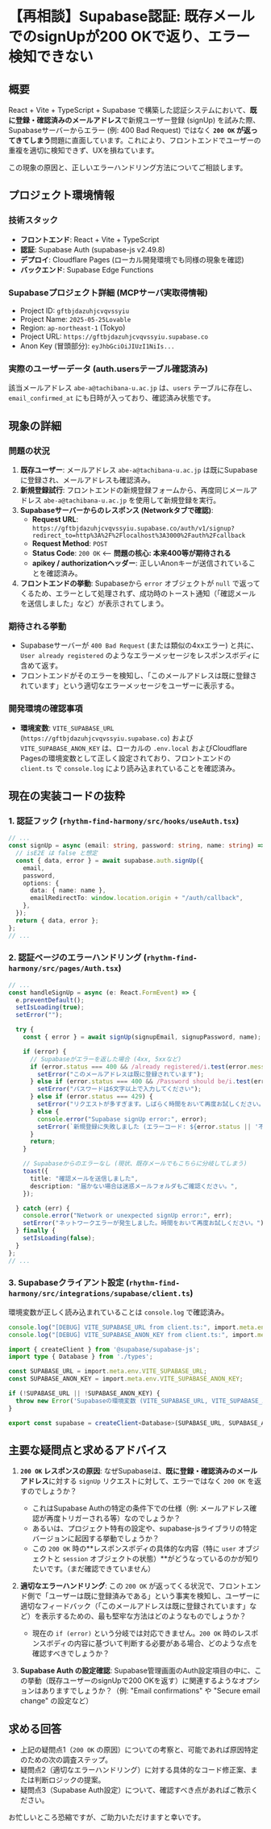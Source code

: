 # 【再相談】Supabase認証: 既存メールでのsignUpが200 OKで返り、エラー検知できない

## 概要
React + Vite + TypeScript + Supabase で構築した認証システムにおいて、**既に登録・確認済みのメールアドレス**で新規ユーザー登録 (signUp) を試みた際、Supabaseサーバーからエラー (例: 400 Bad Request) ではなく **`200 OK` が返ってきてしまう**問題に直面しています。これにより、フロントエンドでユーザーの重複を適切に検知できず、UXを損ねています。

この現象の原因と、正しいエラーハンドリング方法についてご相談します。

## プロジェクト環境情報

### 技術スタック
- **フロントエンド**: React + Vite + TypeScript
- **認証**: Supabase Auth (supabase-js v2.49.8)
- **デプロイ**: Cloudflare Pages (ローカル開発環境でも同様の現象を確認)
- **バックエンド**: Supabase Edge Functions

### Supabaseプロジェクト詳細 (MCPサーバ実取得情報)

- Project ID: `gftbjdazuhjcvqvssyiu`
- Project Name: `2025-05-25Lovable`
- Region: `ap-northeast-1` (Tokyo)
- Project URL: `https://gftbjdazuhjcvqvssyiu.supabase.co`
- Anon Key (冒頭部分): `eyJhbGciOiJIUzI1NiIs...`

### 実際のユーザーデータ (auth.usersテーブル確認済み)
該当メールアドレス `abe-a@tachibana-u.ac.jp` は、`users` テーブルに存在し、`email_confirmed_at` にも日時が入っており、確認済み状態です。

## 現象の詳細

### 問題の状況
1.  **既存ユーザー**: メールアドレス `abe-a@tachibana-u.ac.jp` は既にSupabaseに登録され、メールアドレスも確認済み。
2.  **新規登録試行**: フロントエンドの新規登録フォームから、再度同じメールアドレス `abe-a@tachibana-u.ac.jp` を使用して新規登録を実行。
3.  **Supabaseサーバーからのレスポンス (Networkタブで確認)**:
    *   **Request URL**: `https://gftbjdazuhjcvqvssyiu.supabase.co/auth/v1/signup?redirect_to=http%3A%2F%2Flocalhost%3A3000%2Fauth%2Fcallback`
    *   **Request Method**: `POST`
    *   **Status Code**: `200 OK`  <-- **問題の核心: 本来400等が期待される**
    *   **apikey / authorizationヘッダー**: 正しいAnonキーが送信されていることを確認済み。
4.  **フロントエンドの挙動**: Supabaseから `error` オブジェクトが `null` で返ってくるため、エラーとして処理されず、成功時のトースト通知（「確認メールを送信しました」など）が表示されてしまう。

### 期待される挙動
- Supabaseサーバーが `400 Bad Request` (または類似の4xxエラー) と共に、`User already registered` のようなエラーメッセージをレスポンスボディに含めて返す。
- フロントエンドがそのエラーを検知し、「このメールアドレスは既に登録されています」という適切なエラーメッセージをユーザーに表示する。

### 開発環境の確認事項
- **環境変数**: `VITE_SUPABASE_URL` (`https://gftbjdazuhjcvqvssyiu.supabase.co`) および `VITE_SUPABASE_ANON_KEY` は、ローカルの `.env.local` およびCloudflare Pagesの環境変数として正しく設定されており、フロントエンドの `client.ts` で `console.log` により読み込まれていることを確認済み。

## 現在の実装コードの抜粋

### 1. 認証フック (`rhythm-find-harmony/src/hooks/useAuth.tsx`)
```typescript
// ...
const signUp = async (email: string, password: string, name: string) => {
  // isE2E は false と想定
  const { data, error } = await supabase.auth.signUp({
    email,
    password,
    options: {
      data: { name: name },
      emailRedirectTo: window.location.origin + "/auth/callback",
    },
  });
  return { data, error };
};
// ...
```

### 2. 認証ページのエラーハンドリング (`rhythm-find-harmony/src/pages/Auth.tsx`)
```typescript
// ...
const handleSignUp = async (e: React.FormEvent) => {
  e.preventDefault();
  setIsLoading(true);
  setError("");

  try {
    const { error } = await signUp(signupEmail, signupPassword, name);

    if (error) {
      // Supabaseがエラーを返した場合 (4xx, 5xxなど)
      if (error.status === 400 && /already registered/i.test(error.message)) {
        setError("このメールアドレスは既に登録されています");
      } else if (error.status === 400 && /Password should be/i.test(error.message)) {
        setError("パスワードは6文字以上で入力してください");
      } else if (error.status === 429) {
        setError("リクエストが多すぎます。しばらく時間をおいて再度お試しください。");
      } else {
        console.error("Supabase signUp error:", error);
        setError(`新規登録に失敗しました (エラーコード: ${error.status || '不明'})。`);
      }
      return;
    }

    // Supabaseからのエラーなし (現状、既存メールでもこちらに分岐してしまう)
    toast({
      title: "確認メールを送信しました",
      description: "届かない場合は迷惑メールフォルダもご確認ください。",
    });

  } catch (err) {
    console.error("Network or unexpected signUp error:", err);
    setError("ネットワークエラーが発生しました。時間をおいて再度お試しください。");
  } finally {
    setIsLoading(false);
  }
};
// ...
```

### 3. Supabaseクライアント設定 (`rhythm-find-harmony/src/integrations/supabase/client.ts`)
環境変数が正しく読み込まれていることは `console.log` で確認済み。
```typescript
console.log("[DEBUG] VITE_SUPABASE_URL from client.ts:", import.meta.env.VITE_SUPABASE_URL);
console.log("[DEBUG] VITE_SUPABASE_ANON_KEY from client.ts:", import.meta.env.VITE_SUPABASE_ANON_KEY ? import.meta.env.VITE_SUPABASE_ANON_KEY.substring(0, 20) + '...' : 'NOT SET');

import { createClient } from '@supabase/supabase-js';
import type { Database } from './types';

const SUPABASE_URL = import.meta.env.VITE_SUPABASE_URL;
const SUPABASE_ANON_KEY = import.meta.env.VITE_SUPABASE_ANON_KEY;

if (!SUPABASE_URL || !SUPABASE_ANON_KEY) {
  throw new Error('Supabaseの環境変数 (VITE_SUPABASE_URL, VITE_SUPABASE_ANON_KEY) が設定されていません。');
}

export const supabase = createClient<Database>(SUPABASE_URL, SUPABASE_ANON_KEY);
```

## 主要な疑問点と求めるアドバイス

1.  **`200 OK` レスポンスの原因**: なぜSupabaseは、**既に登録・確認済みのメールアドレス**に対する `signUp` リクエストに対して、エラーではなく `200 OK` を返すのでしょうか？
    *   これはSupabase Authの特定の条件下での仕様（例: メールアドレス確認が再度トリガーされる等）なのでしょうか？
    *   あるいは、プロジェクト特有の設定や、supabase-jsライブラリの特定バージョンに起因する挙動でしょうか？
    *   この `200 OK` 時の**レスポンスボディの具体的な内容（特に `user` オブジェクトと `session` オブジェクトの状態）**がどうなっているのかが知りたいです。（まだ確認できていません）

2.  **適切なエラーハンドリング**: この `200 OK` が返ってくる状況で、フロントエンド側で「ユーザーは既に登録済みである」という事実を検知し、ユーザーに適切なフィードバック（「このメールアドレスは既に登録されています」など）を表示するための、最も堅牢な方法はどのようなものでしょうか？
    *   現在の `if (error)` という分岐では対応できません。`200 OK` 時のレスポンスボディの内容に基づいて判断する必要がある場合、どのような点を確認すべきでしょうか？

3.  **Supabase Auth の設定確認**: Supabase管理画面のAuth設定項目の中に、この挙動（既存ユーザーのsignUpで200 OKを返す）に関連するようなオプションはありますでしょうか？（例: "Email confirmations" や "Secure email change" の設定など）

## 求める回答

*   上記の疑問点1（`200 OK` の原因）についての考察と、可能であれば原因特定のための次の調査ステップ。
*   疑問点2（適切なエラーハンドリング）に対する具体的なコード修正案、または判断ロジックの提案。
*   疑問点3（Supabase Auth設定）について、確認すべき点があればご教示ください。

お忙しいところ恐縮ですが、ご助力いただけますと幸いです。 